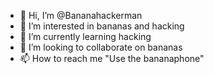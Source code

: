 - 👋 Hi, I’m @Bananahackerman
- 👀 I’m interested in bananas and hacking
- 🌱 I’m currently learning hacking
- 💞️ I’m looking to collaborate on bananas
- 📫 How to reach me "Use the bananaphone"

<!---
Bananahackerman/Bananahackerman is a ✨ special ✨ repository because its `README.md` (this file) appears on your GitHub profile.
You can click the Preview link to take a look at your changes.
--->

